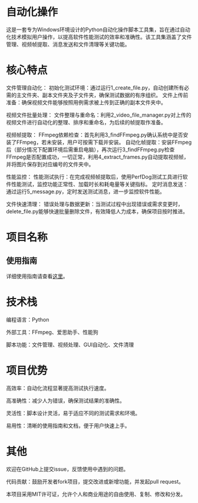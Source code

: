 # 自动化操作
这是一套专为Windows环境设计的Python自动化操作脚本工具集，旨在通过自动化技术模拟用户操作，以提高软件性能测试的效率和准确性。该工具集涵盖了文件管理、视频帧提取、消息发送和文件清理等关键功能。

# 核心特点

文件管理自动化：
初始化测试环境：通过运行1_create_file.py，自动创建所有必需的主文件夹、副本文件夹及子文件夹，确保测试数据的有序组织。
文件上传前准备：确保视频文件能够按照用例需求被上传到正确的副本文件夹中。

视频文件批量处理：
文件整理与重命名：利用2_video_file_manager.py对上传的视频文件进行自动化的整理、排序和重命名，为后续的帧提取作准备。

视频帧提取：
FFmpeg依赖检查：首先利用3_findFFmpeg.py确认系统中是否安装了FFmpeg，若未安装，用户可按需下载并安装。
自动化帧提取：安装FFmpeg后（部分情况下配置环境后需重启电脑），再次运行3_findFFmpeg.py检查FFmpeg是否配置成功，一切正常，利用4_extract_frames.py自动提取视频帧，并将图片保存到对应编号的文件夹中。

性能监控：
性能测试执行：在完成视频帧提取后，使用PerfDog测试工具进行软件性能测试，监控功能正常性、加载时长和耗电量等关键指标。
定时消息发送：通过运行5_message.py，定时发送测试消息，进一步监控软件性能。

文件快速清理：
错误处理与数据更新：当测试过程中出现错误或需求变更时，delete_file.py能够快速批量删除文件，有效降低人力成本，确保项目按时推进。

# 项目名称

## 使用指南

详细使用指南请查看[这里](USAGE_GUIDE.md)。

# 技术栈

编程语言：Python

外部工具：FFmpeg、爱思助手、性能狗

脚本功能：文件管理、视频处理、GUI自动化、文件清理

# 项目优势

高效率：自动化流程显著提高测试执行速度。

高准确性：减少人为错误，确保测试结果的准确性。

灵活性：脚本设计灵活，易于适应不同的测试需求和环境。

易用性：清晰的使用指南和文档，便于用户快速上手。
# 其他
欢迎在GitHub上提交issue，反馈使用中遇到的问题。

代码贡献：鼓励开发者fork项目，提交改进或新增功能，并发起pull request。

本项目采用MIT许可证，允许个人和商业用途的自由使用、复制、修改和分发。
